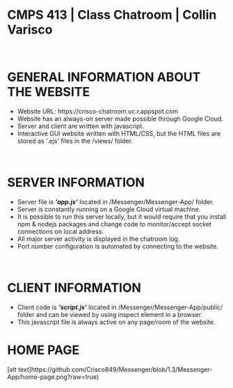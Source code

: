 <h1>CMPS 413 | Class Chatroom | Collin Varisco </h1> <br />

  <h1>GENERAL INFORMATION ABOUT THE WEBSITE</h1> 
  <ul>
    <li> Website URL: https://crisco-chatroom.uc.r.appspot.com </li>
    <li> Website has an always-on server made possible through Google Cloud. </li> 
    <li> Server and client are written with javascript. </li> 
    <li> Interactive GUI website written with HTML/CSS, but the HTML files are stored as '.ejs' files in the /views/ folder. </li>
  </ul>
  </br>

  <h1>SERVER INFORMATION</h1>
  <ul> 
    <li> Server file is <strong><em>'app.js'</em></strong> located in /Messenger/Messenger-App/ folder. </li>
    <li> Server is constantly running on a Google Cloud virtual machine. </li>
    <li> It is possible to run this server locally, but it would require that you install npm & nodejs packages and change code to monitor/accept socket connections on local address. </li>
    <li> All major server activity is displayed in the chatroom log. </li>
    <li> Port number configuration is automated by connecting to the website. </li>
  </ul>
  </br>

  <h1>CLIENT INFORMATION</h1>
  <ul>
    <li> Client code is <strong><em>'script.js'</em></strong> located in /Messenger/Messenger-App/public/ folder and can be viewed by using inspect element in a browser.</li>
    <li> This javascript file is always active on any page/room of the website.</li>
  </ul>

  <h1> HOME PAGE </h1>
  [alt text]https://github.com/Crisco849/Messenger/blob/1.3/Messenger-App/home-page.png?raw=true)

